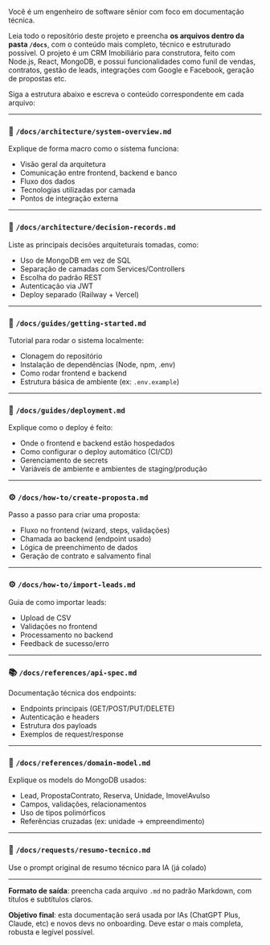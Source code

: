 Você é um engenheiro de software sênior com foco em documentação técnica.

Leia todo o repositório deste projeto e preencha **os arquivos dentro da pasta `/docs`**, com o conteúdo mais completo, técnico e estruturado possível. O projeto é um CRM Imobiliário para construtora, feito com Node.js, React, MongoDB, e possui funcionalidades como funil de vendas, contratos, gestão de leads, integrações com Google e Facebook, geração de propostas etc.

Siga a estrutura abaixo e escreva o conteúdo correspondente em cada arquivo:

---

### 🧠 `/docs/architecture/system-overview.md`
Explique de forma macro como o sistema funciona:
- Visão geral da arquitetura
- Comunicação entre frontend, backend e banco
- Fluxo dos dados
- Tecnologias utilizadas por camada
- Pontos de integração externa

---

### 📜 `/docs/architecture/decision-records.md`
Liste as principais decisões arquiteturais tomadas, como:
- Uso de MongoDB em vez de SQL
- Separação de camadas com Services/Controllers
- Escolha do padrão REST
- Autenticação via JWT
- Deploy separado (Railway + Vercel)

---

### 🚀 `/docs/guides/getting-started.md`
Tutorial para rodar o sistema localmente:
- Clonagem do repositório
- Instalação de dependências (Node, npm, .env)
- Como rodar frontend e backend
- Estrutura básica de ambiente (ex: `.env.example`)

---

### 🚀 `/docs/guides/deployment.md`
Explique como o deploy é feito:
- Onde o frontend e backend estão hospedados
- Como configurar o deploy automático (CI/CD)
- Gerenciamento de secrets
- Variáveis de ambiente e ambientes de staging/produção

---

### ⚙️ `/docs/how-to/create-proposta.md`
Passo a passo para criar uma proposta:
- Fluxo no frontend (wizard, steps, validações)
- Chamada ao backend (endpoint usado)
- Lógica de preenchimento de dados
- Geração de contrato e salvamento final

---

### ⚙️ `/docs/how-to/import-leads.md`
Guia de como importar leads:
- Upload de CSV
- Validações no frontend
- Processamento no backend
- Feedback de sucesso/erro

---

### 📚 `/docs/references/api-spec.md`
Documentação técnica dos endpoints:
- Endpoints principais (GET/POST/PUT/DELETE)
- Autenticação e headers
- Estrutura dos payloads
- Exemplos de request/response

---

### 🧩 `/docs/references/domain-model.md`
Explique os models do MongoDB usados:
- Lead, PropostaContrato, Reserva, Unidade, ImovelAvulso
- Campos, validações, relacionamentos
- Uso de tipos polimórficos
- Referências cruzadas (ex: unidade → empreendimento)

---

### 📌 `/docs/requests/resumo-tecnico.md`
Use o prompt original de resumo técnico para IA (já colado)

---

**Formato de saída**: preencha cada arquivo `.md` no padrão Markdown, com títulos e subtítulos claros.

**Objetivo final**: esta documentação será usada por IAs (ChatGPT Plus, Claude, etc) e novos devs no onboarding. Deve estar o mais completa, robusta e legível possível.

